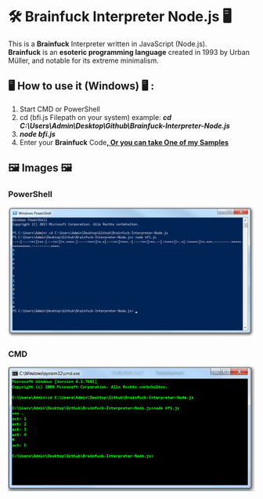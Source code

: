 # 🛠 Brainfuck Interpreter Node.js 🖥

This is a **Brainfuck** Interpreter written in JavaScript (Node.js). </br>
**Brainfuck** is an **esoteric programming language** created in 1993 by Urban Müller, and notable for its extreme minimalism.

## 🖥 How to use it (Windows) 🖥 :

1. Start CMD or PowerShell
2. cd (bfi.js Filepath on your system) example: ***cd C:\Users\Admin\Desktop\Github\Brainfuck-Interpreter-Node.js***
3. ***node bfi.js***
4. Enter your **Brainfuck** Code[**, Or you can take One of my Samples**](https://github.com/AYIDouble/Brainfuck-Code-Samples)

## 🖼 Images 🖼
### PowerShell
![Brainfuck Interpreter Node.js CMD](Images/Brainfuck-Interpreter-Node.js-PowerShell.png)
### CMD
![Brainfuck Interpreter Node.js CMD](Images/Brainfuck-Interpreter-Node.js-CMD.png)
